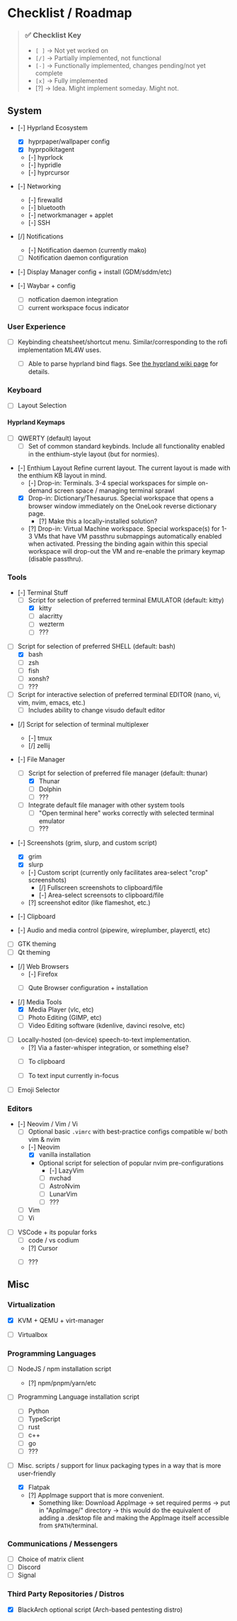 
# Checklist / Roadmap

> ### ✅ Checklist Key
>
> - `[ ]` -> Not yet worked on
> - `[/]` -> Partially implemented, not functional
> - `[-]` -> Functionally implemented, changes pending/not yet complete
> - `[x]` -> Fully implemented
> - [?] -> Idea. Might implement someday. Might not.
>

## System

- [-] Hyprland Ecosystem
    - [x] hyprpaper/wallpaper config
    - [x] hyprpolkitagent
    - [-] hyprlock
    - [-] hypridle
    - [-] hyprcursor

- [-] Networking
    - [-] firewalld
    - [-] bluetooth
    - [-] networkmanager + applet
    - [-] SSH

- [/] Notifications
    - [-] Notification daemon (currently mako)
    - [ ] Notification daemon configuration

- [-] Display Manager config + install (GDM/sddm/etc)

- [-] Waybar + config
  - [ ] notfication daemon integration
  - [ ] current workspace focus indicator

### User Experience

- [ ] Keybinding cheatsheet/shortcut menu. Similar/corresponding to the rofi implementation ML4W uses.
  - [ ] Able to parse hyprland bind flags. See [the hyprland wiki page](https://wiki.hypr.land/Configuring/Binds/#bind-flags) for details.


### Keyboard

- [ ] Layout Selection

#### Hyprland Keymaps

- [ ] QWERTY (default) layout
  - [ ] Set of common standard keybinds. Include all functionality enabled in the enthium-style layout (but for normies).

- [-] Enthium Layout
Refine current layout. The current layout is made with the enthium KB layout in mind.
  - [-] Drop-in: Terminals. 3-4 special workspaces for simple on-demand screen space / managing terminal sprawl
  - [x] Drop-in: Dictionary/Thesaurus. Special workspace that opens a browser window immediately on the OneLook reverse dictionary page.
    - [?] Make this a locally-installed solution?
  - [?] Drop-in: Virtual Machine workspace. Special workspace(s) for 1-3 VMs that have VM passthru submappings automatically enabled when activated. Pressing the binding again within this special workspace will drop-out the VM and re-enable the primary keymap (disable passthru).


### Tools
- [-] Terminal Stuff
  - [ ] Script for selection of preferred terminal EMULATOR (default: kitty)
    - [x] kitty
    - [ ] alacritty
    - [ ] wezterm
    - [ ] ???
 - [ ] Script for selection of preferred SHELL (default: bash)
    - [x] bash
    - [ ] zsh
    - [ ] fish
    - [ ] xonsh?
    - [ ] ???
  - [ ] Script for interactive selection of preferred terminal EDITOR (nano, vi, vim, nvim, emacs, etc.)
    - [ ] Includes ability to change visudo default editor
  - [/] Script for selection of terminal multiplexer
    - [-] tmux
    - [/] zellij

- [-] File Manager
  - [ ] Script for selection of preferred file manager (default: thunar)
    - [x] Thunar
    - [ ] Dolphin
    - [ ] ???
  - [ ] Integrate default file manager with other system tools
    - [ ] "Open terminal here" works correctly with selected terminal emulator
    - [ ] ???

- [-] Screenshots (grim, slurp, and custom script)
  - [x] grim
  - [x] slurp
  - [-] Custom script (currently only facilitates area-select "crop" screenshots)
    - [/] Fullscreen screenshots to clipboard/file
    - [-] Area-select screensots to clipboard/file
  - [?] screenshot editor (like flameshot, etc.)
  
- [-] Clipboard
- [-] Audio and media control (pipewire, wireplumber, playerctl, etc)
- [ ] GTK theming
- [ ] Qt theming

- [/] Web Browsers
  - [-] Firefox
  - [ ] Qute Browser configuration + installation


- [/] Media Tools
  - [x] Media Player (vlc, etc)
  - [ ] Photo Editing (GIMP, etc)
  - [ ] Video Editing software (kdenlive, davinci resolve, etc)

- [ ] Locally-hosted (on-device) speech-to-text implementation.
  - [?] Via a faster-whisper integration, or something else?
  - [ ] To clipboard
  - [ ] To text input currently in-focus


- [ ] Emoji Selector

### Editors

- [-] Neovim / Vim / Vi
  - [ ] Optional basic `.vimrc` with best-practice configs compatible w/ both vim & nvim
  - [-] Neovim
    - [x] vanilla installation
    - Optional script for selection of popular nvim pre-configurations
      - [-] LazyVim
      - [ ] nvchad
      - [ ] AstroNvim
      - [ ] LunarVim
      - [ ] ???
  - [ ] Vim
  - [ ] Vi

- [ ] VSCode + its popular forks
  - [ ] code / vs codium
  - [?] Cursor
  - [ ] ???


## Misc


### Virtualization

- [x] KVM + QEMU + virt-manager
- [ ] Virtualbox


### Programming Languages

- [ ] NodeJS / npm installation script
  - [?] npm/pnpm/yarn/etc

- [ ] Programming Language installation script
  - [ ] Python
  - [ ] TypeScript
  - [ ] rust
  - [ ] c++
  - [ ] go
  - [ ] ???

- [ ] Misc. scripts / support for linux packaging types in a way that is more user-friendly
  - [x] Flatpak
  - [?] AppImage support that is more convenient.
    - Something like: Download AppImage -> set required perms -> put in "AppImage/" directory -> this would do the equivalent of adding a .desktop file and making the AppImage itself accessible from `$PATH`/terminal.

### Communications / Messengers

- [ ] Choice of matrix client
- [ ] Discord
- [ ] Signal

### Third Party Repositories / Distros

- [x] BlackArch optional script (Arch-based pentesting distro)

